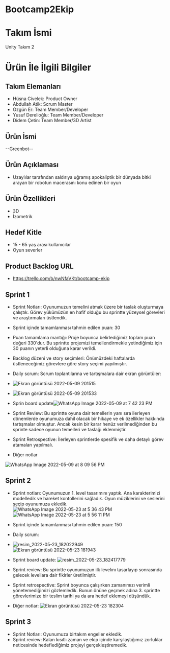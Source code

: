 # Bootcamp2Ekip
# **Takım İsmi**

Unity Takım 2

# Ürün İle İlgili Bilgiler
 
## Takım Elemanları

- Hüsna Civelek: Product Owner
- Abdullah Atik: Scrum Master
- Özgün Er: Team Member/Developer
- Yusuf Derelioğlu: Team Member/Developer
- Didem Çetin: Team Member/3D Artist



## Ürün İsmi

--Greenbot--

## Ürün Açıklaması

- Uzaylılar tarafından saldırıya uğramış apokaliptik bir dünyada bitki arayan bir robotun macerasını konu edinen bir oyun

## Ürün Özellikleri

- 3D
- İzometrik


## Hedef Kitle

- 15 - 65 yaş arası kullanıcılar
- Oyun severler

## Product Backlog URL
- https://trello.com/b/nwNfaVKt/bootcamp-ekip

## Sprint 1
- Sprint Notları: Oyunumuzun temelini atmak üzere bir taslak oluşturmaya çalıştık. Görev yükümüzün en hafif olduğu bu sprintte yüzeysel görevleri ve araştırmaları üstlendik.
- Sprint içinde tamamlanması tahmin edilen puan: 30
- Puan tamamlama mantığı: Proje boyunca belirlediğimiz toplam puan değeri 330'dur. Bu sprintte projemizi temellendirmekle yetindiğimiz için 30 puanın yeterli olduğuna karar verildi.
- Backlog düzeni ve story seçimleri: Önümüzdeki haftalarda üstleneceğimiz görevlere göre story seçimi yapılmıştır.
- Daily scrum: Scrum toplantılarına ve tartışmalara dair ekran görüntüler:
- ![Ekran görüntüsü 2022-05-09 201515](https://user-images.githubusercontent.com/91905190/167462589-c63eedb6-4442-4ecc-9730-30953afc5b05.jpg)
- ![Ekran görüntüsü 2022-05-09 201533](https://user-images.githubusercontent.com/91905190/167462591-d9fdc241-8797-45d2-9e46-318f8ece0576.jpg)

- Sprin board update![WhatsApp Image 2022-05-09 at 7 42 23 PM](https://user-images.githubusercontent.com/91905190/167462373-4321925f-99b5-43e9-a24a-cc66365414e9.jpeg)

- Sprint Review: Bu sprintte oyuna dair temellerin yanı sıra ilerleyen dönemlerde oyunumuza dahil olacak bir hikaye ve ek özellikler hakkında tartışmalar olmuştur. Ancak kesin bir karar henüz verilmediğinden bu sprinte sadece oyunun temelleri ve taslağı eklenmiştir.
- Sprint Retrospective: İlerleyen sprintlerde spesifik ve daha detaylı görev atamaları yapılmalı.
- Diğer notlar

![WhatsApp Image 2022-05-09 at 8 09 56 PM](https://user-images.githubusercontent.com/91905190/167463320-e7085cd2-9355-4ca6-8162-5f6085fd026a.jpeg)

## Sprint 2
- Sprint notları: Oyunumuzun 1. level tasarımını yaptık. Ana karakterimizi modelledik ve hareket kontollerini sağladık. Oyun müziklerini ve seslerini seçip oyunumuza ekledik. 
![WhatsApp Image 2022-05-23 at 5 36 43 PM](https://user-images.githubusercontent.com/91905190/169853924-f58fd9ee-cef9-40a2-b30a-849435d3b967.jpeg)
![WhatsApp Image 2022-05-23 at 5 56 11 PM](https://user-images.githubusercontent.com/91905190/169854092-0038edb2-e77d-4a92-87a4-46a9eb28d75e.jpeg)



- Sprint içinde tamamlanması tahmin edilen puan: 150
- Daily scrum:
- ![resim_2022-05-23_182022949](https://user-images.githubusercontent.com/91905190/169852647-4e66efe4-43ae-4350-a30f-2ded4d713b8c.png)
![Ekran görüntüsü 2022-05-23 181943](https://user-images.githubusercontent.com/91905190/169852688-3f56751c-a0c1-4130-837a-b1d5210660c8.jpg)

- Sprint board update:
![resim_2022-05-23_182417779](https://user-images.githubusercontent.com/91905190/169853443-b0d4a441-2e58-4022-ab74-7e8d6a4ecb1e.png)

- Sprint review: Bu sprintte oyunumuzun ilk levelını tasarlayıp sonrasında gelecek levellara dair fikirler üretilmiştir.
- Sprint retrospective: Sprint boyunca çalışırken zamanımızı verimli yönetemediğimizi gözlemledik. Bunun önüne geçmek adına 3. sprintte görevlerimize bir teslim tarihi ya da ara hedef eklemeyi düşündük. 

- Diğer notlar: 
![Ekran görüntüsü 2022-05-23 182304](https://user-images.githubusercontent.com/91905190/169853534-f157169c-1c03-480d-b06b-cb939fac00ec.jpg)

## Sprint 3
- Sprint Notları: Oyunumuza birtakım engeller ekledik.
- Sprint review: Kalan kısıtlı zaman ve ekip içinde karşılaştığımız zorluklar neticesinde hedeflediğimiz projeyi gerçekleştiremedik.
